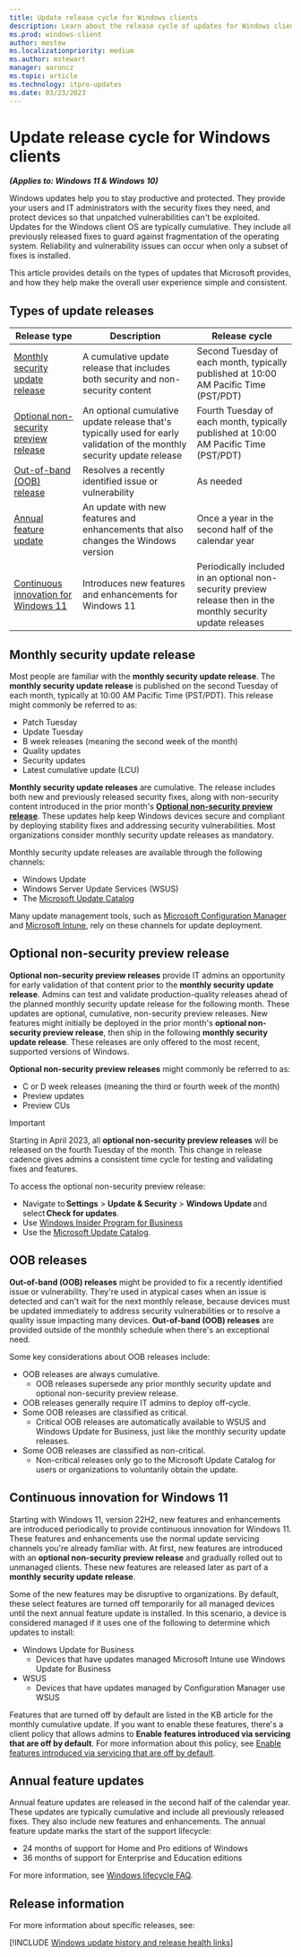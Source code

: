 ```yaml
---
title: Update release cycle for Windows clients
description: Learn about the release cycle of updates for Windows clients to stay productive and protected.
ms.prod: windows-client
author: mestew
ms.localizationpriority: medium
ms.author: mstewart
manager: aaroncz
ms.topic: article
ms.technology: itpro-updates
ms.date: 03/23/2023
---
```


# Update release cycle for Windows clients
<!--7696511-->
***(Applies to: Windows 11 & Windows 10)***

Windows updates help you to stay productive and protected. They provide your users and IT administrators with the security fixes they need, and protect devices so that unpatched vulnerabilities can't be exploited. Updates for the Windows client OS are typically cumulative. They include all previously released fixes to guard against fragmentation of the operating system. Reliability and vulnerability issues can occur when only a subset of fixes is installed.

This article provides details on the types of updates that Microsoft provides, and how they help make the overall user experience simple and consistent.

## Types of update releases

|Release type | Description | Release cycle |
|---|---|---|
| [Monthly security update release](#monthly-security-update-release)| A cumulative update release that includes both security and non-security content | Second Tuesday of each month, typically published at 10:00 AM Pacific Time (PST/PDT) |
| [Optional non-security preview release](#optional-non-security-preview-release)| An optional cumulative update release that's typically used for early validation of the monthly security update release| Fourth Tuesday of each month, typically published at 10:00 AM Pacific Time (PST/PDT) |
| [Out-of-band (OOB) release](#oob-releases) | Resolves a recently identified issue or vulnerability | As needed |
| [Annual feature update](#annual-feature-updates) | An update with new features and enhancements that also changes the Windows version | Once a year in the second half of the calendar year |
| [Continuous innovation for Windows 11](#continuous-innovation-for-windows-11)| Introduces new features and enhancements for Windows 11 | Periodically included in an optional non-security preview release then in the monthly security update releases |


## Monthly security update release

Most people are familiar with the **monthly security update release**. The **monthly security update release** is published on the second Tuesday of each month, typically at 10:00 AM Pacific Time (PST/PDT). This release might commonly be referred to as:

- Patch Tuesday
- Update Tuesday
- B week releases (meaning the second week of the month)
- Quality updates
- Security updates
- Latest cumulative update (LCU)


**Monthly security update releases** are cumulative. The release includes both new and previously released security fixes, along with non-security content introduced in the prior month's [**Optional non-security preview release**](#optional-non-security-preview-release). These updates help keep Windows devices secure and compliant by deploying stability fixes and addressing security vulnerabilities. Most organizations consider monthly security update releases as mandatory.

Monthly security update releases are available through the following channels:

- Windows Update
- Windows Server Update Services (WSUS)
- The [Microsoft Update Catalog](https://www.catalog.update.microsoft.com/Home.aspx)

Many update management tools, such as [Microsoft Configuration Manager](/mem/configmgr/) and [Microsoft Intune](/mem/intune/), rely on these channels for update deployment.

## Optional non-security preview release

**Optional non-security preview releases** provide IT admins an opportunity for early validation of that content prior to the **monthly security update release**. Admins can test and validate production-quality releases ahead of the planned monthly security update release for the following month. These updates are optional, cumulative, non-security preview releases. New features might initially be deployed in the prior month's **optional non-security preview release**, then ship in the following **monthly security update release**. These releases are only offered to the most recent, supported versions of Windows.

**Optional non-security preview releases** might commonly be referred to as:

- C or D week releases (meaning the third or fourth week of the month)
- Preview updates
- Preview CUs

> [!Important]
> Starting in April 2023, all **optional non-security preview releases** will be released on the fourth Tuesday of the month. This change in release cadence gives admins a consistent time cycle for testing and validating fixes and features.

To access the optional non-security preview release:
- Navigate to **Settings** > **Update & Security** > **Windows Update** and select **Check for updates**. 
- Use [Windows Insider Program for Business](https://insider.windows.com/for-business)
- Use the [Microsoft Update Catalog](https://www.catalog.update.microsoft.com/Home.aspx).

## OOB releases

**Out-of-band (OOB) releases** might be provided to fix a recently identified issue or vulnerability. They're used in atypical cases when an issue is detected and can't wait for the next monthly release, because devices must be updated immediately to address security vulnerabilities or to resolve a quality issue impacting many devices. **Out-of-band (OOB) releases** are provided outside of the monthly schedule when there's an exceptional need.

Some key considerations about OOB releases include: 

- OOB releases are always cumulative. 
  - OOB releases supersede any prior monthly security update and optional non-security preview release. 
- OOB releases generally require IT admins to deploy off-cycle.  
- Some OOB releases are classified as critical.
  - Critical OOB releases are automatically available to WSUS and Windows Update for Business, just like the monthly security update releases.  
- Some OOB releases are classified as non-critical.
  - Non-critical releases only go to the Microsoft Update Catalog for users or organizations to voluntarily obtain the update.

## Continuous innovation for Windows 11

Starting with Windows 11, version 22H2, new features and enhancements are introduced periodically to provide continuous innovation for Windows 11. These features and enhancements use the normal update servicing channels you're already familiar with. At first, new features are introduced with an **optional non-security preview release** and gradually rolled out to unmanaged clients. These new features are released later as part of a **monthly security update release**.

Some of the new features may be disruptive to organizations. By default, these select features are turned off temporarily for all managed devices until the next annual feature update is installed. In this scenario, a device is considered managed if  it uses one of the following to determine which updates to install:

- Windows Update for Business
  - Devices that have updates managed Microsoft Intune use Windows Update for Business
- WSUS
  - Devices that have updates managed by Configuration Manager use WSUS

Features that are turned off by default are listed in the KB article for the monthly cumulative update. If you want to enable these features, there's a client policy that allows admins to **Enable features introduced via servicing that are off by default**. For more information about this policy, see [Enable features introduced via servicing that are off by default](waas-configure-wufb.md#enable-features-introduced-via-servicing-that-are-off-by-default).

## Annual feature updates

Annual feature updates are released in the second half of the calendar year. These updates are typically cumulative and include all previously released fixes. They also include new features and enhancements. The annual feature update marks the start of the support lifecycle:
- 24 months of support for Home and Pro editions of Windows
- 36 months of support for Enterprise and Education editions

For more information, see [Windows lifecycle FAQ](/lifecycle/faq/windows).

## Release information

For more information about specific releases, see:

<!--Using include for update history and release health links-->
[!INCLUDE [Windows update history and release health links](./includes/update-history.md)]
